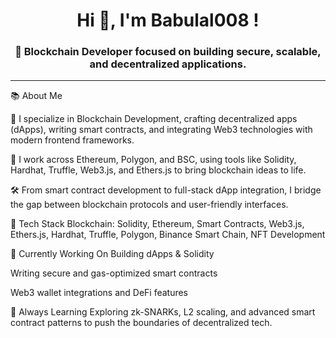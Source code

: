 




<h1 align="center">Hi 👋, I'm Babulal008 !</h1>
<h3 align="center">🔗 Blockchain Developer focused on building secure, scalable, and decentralized applications.
</h3>






---

📚 About Me

🚀 I specialize in Blockchain Development, crafting decentralized apps (dApps), writing smart contracts, and integrating Web3 technologies with modern frontend frameworks.

💼 I work across Ethereum, Polygon, and BSC, using tools like Solidity, Hardhat, Truffle, Web3.js, and Ethers.js to bring blockchain ideas to life.

🛠️ From smart contract development to full-stack dApp integration, I bridge the gap between blockchain protocols and user-friendly interfaces.

🧠 Tech Stack
Blockchain: Solidity, Ethereum, Smart Contracts, Web3.js, Ethers.js, Hardhat, Truffle, Polygon, Binance Smart Chain, NFT Development

🔨 Currently Working On
Building dApps & Solidity

Writing secure and gas-optimized smart contracts

Web3 wallet integrations and DeFi features

🌱 Always Learning
Exploring zk-SNARKs, L2 scaling, and advanced smart contract patterns to push the boundaries of decentralized tech.



